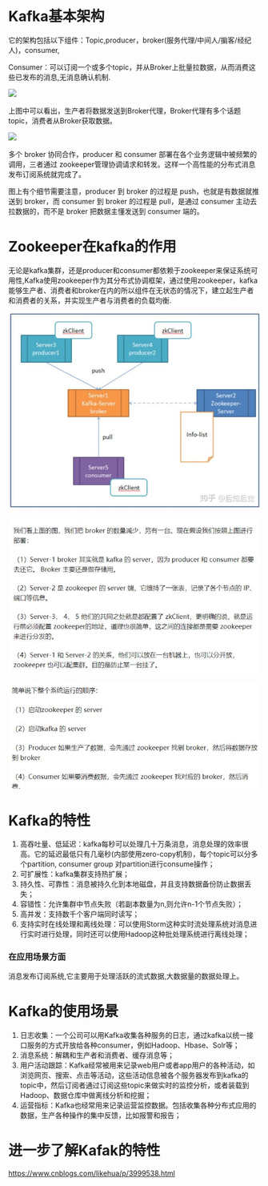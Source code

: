 # Kafka基本架构

它的架构包括以下组件：Topic,producer，broker(服务代理/中间人/掮客/经纪人)，consumer,

Consumer：可以订阅一个或多个topic，并从Broker上批量拉数据，从而消费这些已发布的消息,无消息确认机制.

![](https://pic1.zhimg.com/80/v2-36da479c9062d311eecb59ddf7629ba4_hd.jpg)

上图中可以看出，生产者将数据发送到Broker代理，Broker代理有多个话题topic，消费者从Broker获取数据。

![](https://pic2.zhimg.com/80/v2-e3e734cf0c8596d6fd9ab1194fb17829_hd.jpg)

多个 broker 协同合作，producer 和 consumer 部署在各个业务逻辑中被频繁的调用，三者通过 zookeeper管理协调请求和转发。这样一个高性能的分布式消息发布订阅系统就完成了。

图上有个细节需要注意，producer 到 broker 的过程是 push，也就是有数据就推送到 broker，而 consumer 到 broker 的过程是 pull，是通过 consumer 主动去拉数据的，而不是 broker 把数据主懂发送到 consumer 端的。

# Zookeeper在kafka的作用

无论是kafka集群，还是producer和consumer都依赖于zookeeper来保证系统可用性,Kafka使用zookeeper作为其分布式协调框架，通过使用zookeeper，kafka能够生产者、消费者和broker在内的所以组件在无状态的情况下，建立起生产者和消费者的关系，并实现生产者与消费者的负载均衡.

![](Kafak-zk的关系.jpg)  

![](Kafak-zk的关系02.jpg)  

![](Kafak-zk的关系03.jpg)

# Kafka的特性

1. 高吞吐量、低延迟：kafka每秒可以处理几十万条消息，消息处理的效率很高。它的延迟最低只有几毫秒(内部使用zero-copy机制)，每个topic可以分多个partition, consumer group 对partition进行consume操作；
2. 可扩展性：kafka集群支持热扩展；
3. 持久性、可靠性：消息被持久化到本地磁盘，并且支持数据备份防止数据丢失；
4. 容错性：允许集群中节点失败（若副本数量为n,则允许n-1个节点失败）；
5. 高并发：支持数千个客户端同时读写；
6. 支持实时在线处理和离线处理：可以使用Storm这种实时流处理系统对消息进行实时进行处理，同时还可以使用Hadoop这种批处理系统进行离线处理；
  
### 在应用场景方面

消息发布订阅系统,它主要用于处理活跃的流式数据,大数据量的数据处理上。

# Kafka的使用场景

1. 日志收集：一个公司可以用Kafka收集各种服务的日志，通过kafka以统一接口服务的方式开放给各种consumer，例如Hadoop、Hbase、Solr等；
2. 消息系统：解耦和生产者和消费者、缓存消息等；
3. 用户活动跟踪：Kafka经常被用来记录web用户或者app用户的各种活动，如浏览网页、搜索、点击等活动，这些活动信息被各个服务器发布到kafka的topic中，然后订阅者通过订阅这些topic来做实时的监控分析，或者装载到Hadoop、数据仓库中做离线分析和挖掘；
4. 运营指标：Kafka也经常用来记录运营监控数据。包括收集各种分布式应用的数据，生产各种操作的集中反馈，比如报警和报告；

# 进一步了解Kafak的特性

https://www.cnblogs.com/likehua/p/3999538.html